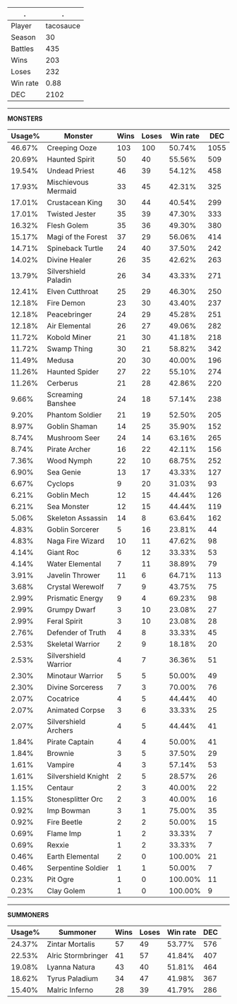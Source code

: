 .|.
|-|-
Player|tacosauce
Season|30
Battles|435
Wins|203
Loses|232
Win rate|0.88
DEC|2102

---
**MONSTERS**

Usage%|Monster|Wins|Loses|Win rate|DEC|
-|-|-|-|-|-|
46.67%|Creeping Ooze|103|100|50.74%|1055|
20.69%|Haunted Spirit|50|40|55.56%|509|
19.54%|Undead Priest|46|39|54.12%|458|
17.93%|Mischievous Mermaid|33|45|42.31%|325|
17.01%|Crustacean King|30|44|40.54%|299|
17.01%|Twisted Jester|35|39|47.30%|333|
16.32%|Flesh Golem|35|36|49.30%|380|
15.17%|Magi of the Forest|37|29|56.06%|414|
14.71%|Spineback Turtle|24|40|37.50%|242|
14.02%|Divine Healer|26|35|42.62%|263|
13.79%|Silvershield Paladin|26|34|43.33%|271|
12.41%|Elven Cutthroat|25|29|46.30%|250|
12.18%|Fire Demon|23|30|43.40%|237|
12.18%|Peacebringer|24|29|45.28%|251|
12.18%|Air Elemental|26|27|49.06%|282|
11.72%|Kobold Miner|21|30|41.18%|218|
11.72%|Swamp Thing|30|21|58.82%|342|
11.49%|Medusa|20|30|40.00%|196|
11.26%|Haunted Spider|27|22|55.10%|274|
11.26%|Cerberus|21|28|42.86%|220|
9.66%|Screaming Banshee|24|18|57.14%|238|
9.20%|Phantom Soldier|21|19|52.50%|205|
8.97%|Goblin Shaman|14|25|35.90%|152|
8.74%|Mushroom Seer|24|14|63.16%|265|
8.74%|Pirate Archer|16|22|42.11%|156|
7.36%|Wood Nymph|22|10|68.75%|252|
6.90%|Sea Genie|13|17|43.33%|127|
6.67%|Cyclops|9|20|31.03%|93|
6.21%|Goblin Mech|12|15|44.44%|126|
6.21%|Sea Monster|12|15|44.44%|119|
5.06%|Skeleton Assassin|14|8|63.64%|162|
4.83%|Goblin Sorcerer|5|16|23.81%|44|
4.83%|Naga Fire Wizard|10|11|47.62%|98|
4.14%|Giant Roc|6|12|33.33%|53|
4.14%|Water Elemental|7|11|38.89%|79|
3.91%|Javelin Thrower|11|6|64.71%|113|
3.68%|Crystal Werewolf|7|9|43.75%|75|
2.99%|Prismatic Energy|9|4|69.23%|98|
2.99%|Grumpy Dwarf|3|10|23.08%|27|
2.99%|Feral Spirit|3|10|23.08%|28|
2.76%|Defender of Truth|4|8|33.33%|45|
2.53%|Skeletal Warrior|2|9|18.18%|20|
2.53%|Silvershield Warrior|4|7|36.36%|51|
2.30%|Minotaur Warrior|5|5|50.00%|49|
2.30%|Divine Sorceress|7|3|70.00%|76|
2.07%|Cocatrice|4|5|44.44%|40|
2.07%|Animated Corpse|3|6|33.33%|25|
2.07%|Silvershield Archers|4|5|44.44%|41|
1.84%|Pirate Captain|4|4|50.00%|41|
1.84%|Brownie|3|5|37.50%|29|
1.61%|Vampire|4|3|57.14%|53|
1.61%|Silvershield Knight|2|5|28.57%|26|
1.15%|Centaur|2|3|40.00%|22|
1.15%|Stonesplitter Orc|2|3|40.00%|16|
0.92%|Imp Bowman|3|1|75.00%|35|
0.92%|Fire Beetle|2|2|50.00%|15|
0.69%|Flame Imp|1|2|33.33%|7|
0.69%|Rexxie|1|2|33.33%|7|
0.46%|Earth Elemental|2|0|100.00%|21|
0.46%|Serpentine Soldier|1|1|50.00%|7|
0.23%|Pit Ogre|1|0|100.00%|11|
0.23%|Clay Golem|1|0|100.00%|9|

---
**SUMMONERS**

Usage%|Summoner|Wins|Loses|Win rate|DEC|
-|-|-|-|-|-|
24.37%|Zintar Mortalis|57|49|53.77%|576|
22.53%|Alric Stormbringer|41|57|41.84%|407|
19.08%|Lyanna Natura|43|40|51.81%|464|
18.62%|Tyrus Paladium|34|47|41.98%|367|
15.40%|Malric Inferno|28|39|41.79%|286|
